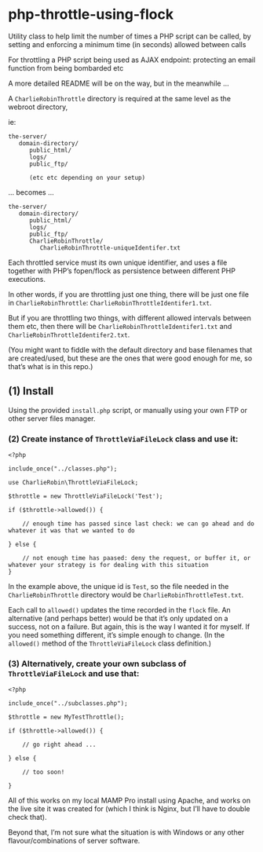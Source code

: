 # php-throttle-using-flock

Utility class to help limit the number of times a PHP script can be called, by setting and enforcing a minimum time (in seconds) allowed between calls

For throttling a PHP script being used as AJAX endpoint: protecting an email function from being bombarded etc

A more detailed README will be on the way, but in the meanwhile ...

A `CharlieRobinThrottle` directory is required at the same level as the webroot directory,

ie:

```
the-server/
   domain-directory/
      public_html/
      logs/
      public_ftp/

      (etc etc depending on your setup)
```
... becomes ...

```
the-server/
   domain-directory/
      public_html/
      logs/
      public_ftp/
      CharlieRobinThrottle/
         CharlieRobinThrottle-uniqueIdentifer.txt
```

Each throttled service must its own unique identifier, and uses a file together with PHP’s fopen/flock as persistence between different PHP executions.

In other words, if you are throttling just one thing, there will be just one file in `CharlieRobinThrottle`: `CharlieRobinThrottleIdentifer1.txt`.

But if you are throttling two things, with different allowed intervals between them etc, then there will be `CharlieRobinThrottleIdentifer1.txt` and `CharlieRobinThrottleIdentifer2.txt`.

(You might want to fiddle with the default directory and base filenames that are created/used, but these are the ones that were good enough for me, so that’s what is in this repo.)

## (1) Install

Using the provided `install.php` script, or manually using your own FTP or other server files manager.

### (2) Create instance of `ThrottleViaFileLock` class and use it:

```
<?php

include_once("../classes.php");

use CharlieRobin\ThrottleViaFileLock;

$throttle = new ThrottleViaFileLock('Test');

if ($throttle->allowed()) {

    // enough time has passed since last check: we can go ahead and do whatever it was that we wanted to do
    
} else {

    // not enough time has paased: deny the request, or buffer it, or whatever your strategy is for dealing with this situation
}
```
In the example above, the unique id is `Test`, so the file needed in the `CharlieRobinThrottle` directory would be `CharlieRobinThrottleTest.txt`.

Each call to `allowed()` updates the time recorded in the `flock` file. An alternative (and perhaps better) would be that it’s only updated on a success, not on a failure. But again, this is the way I wanted it for myself. If you need something different, it’s simple enough to change. (In the `allowed()` method of the `ThrottleViaFileLock` class definition.)

### (3) Alternatively, create your own subclass of `ThrottleViaFileLock` and use that:

```
<?php

include_once("../subclasses.php");

$throttle = new MyTestThrottle();

if ($throttle->allowed()) {

    // go right ahead ...

} else {

    // too soon!

}
```

All of this works on my local MAMP Pro install using Apache, and works on the live site it was created for (which I think is Nginx, but I’ll have to double check that).

Beyond that, I’m not sure what the situation is with Windows or any other flavour/combinations of server software.







